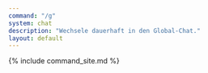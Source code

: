 ```yaml
---
command: "/g"
system: chat
description: "Wechsele dauerhaft in den Global-Chat."
layout: default
---
```

{% include command_site.md %}
